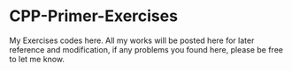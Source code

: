 CPP-Primer-Exercises
====================

My Exercises codes here.
All my works will be posted here for later reference and modification, if any problems you found here, please be free to let me know.
